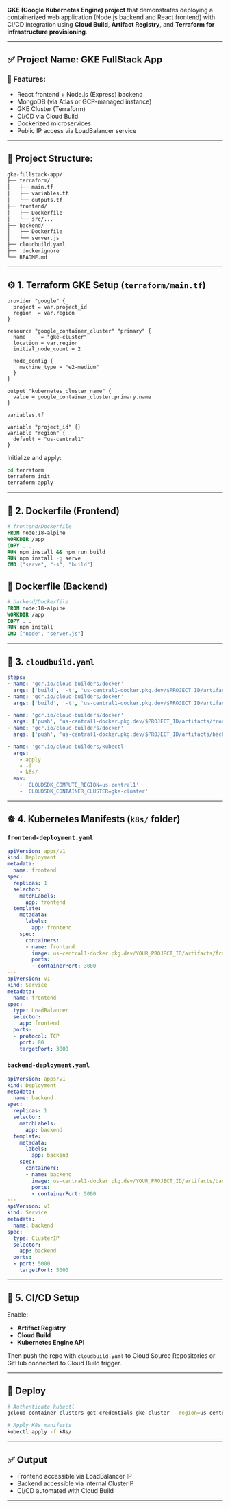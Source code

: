 **GKE (Google Kubernetes Engine) project** that demonstrates deploying a containerized web application (Node.js backend and React frontend) with CI/CD integration using **Cloud Build**, **Artifact Registry**, and **Terraform for infrastructure provisioning**.

---

## ✅ Project Name: GKE FullStack App
### 🎯 Features:

* React frontend + Node.js (Express) backend
* MongoDB (via Atlas or GCP-managed instance)
* GKE Cluster (Terraform)
* CI/CD via Cloud Build
* Dockerized microservices
* Public IP access via LoadBalancer service

---

## 📁 Project Structure:

```bash
gke-fullstack-app/
├── terraform/
│   ├── main.tf
│   ├── variables.tf
│   └── outputs.tf
├── frontend/
│   ├── Dockerfile
│   └── src/...
├── backend/
│   ├── Dockerfile
│   └── server.js
├── cloudbuild.yaml
├── .dockerignore
└── README.md
```

---

## ⚙️ 1. Terraform GKE Setup (`terraform/main.tf`)

```hcl
provider "google" {
  project = var.project_id
  region  = var.region
}

resource "google_container_cluster" "primary" {
  name     = "gke-cluster"
  location = var.region
  initial_node_count = 2

  node_config {
    machine_type = "e2-medium"
  }
}

output "kubernetes_cluster_name" {
  value = google_container_cluster.primary.name
}
```

`variables.tf`

```hcl
variable "project_id" {}
variable "region" {
  default = "us-central1"
}
```

Initialize and apply:

```bash
cd terraform
terraform init
terraform apply
```

---

## 🐳 2. Dockerfile (Frontend)

```Dockerfile
# frontend/Dockerfile
FROM node:18-alpine
WORKDIR /app
COPY . .
RUN npm install && npm run build
RUN npm install -g serve
CMD ["serve", "-s", "build"]
```

## 🐳 Dockerfile (Backend)

```Dockerfile
# backend/Dockerfile
FROM node:18-alpine
WORKDIR /app
COPY . .
RUN npm install
CMD ["node", "server.js"]
```

---

## 🔧 3. `cloudbuild.yaml`

```yaml
steps:
- name: 'gcr.io/cloud-builders/docker'
  args: ['build', '-t', 'us-central1-docker.pkg.dev/$PROJECT_ID/artifacts/frontend', './frontend']
- name: 'gcr.io/cloud-builders/docker'
  args: ['build', '-t', 'us-central1-docker.pkg.dev/$PROJECT_ID/artifacts/backend', './backend']

- name: 'gcr.io/cloud-builders/docker'
  args: ['push', 'us-central1-docker.pkg.dev/$PROJECT_ID/artifacts/frontend']
- name: 'gcr.io/cloud-builders/docker'
  args: ['push', 'us-central1-docker.pkg.dev/$PROJECT_ID/artifacts/backend']

- name: 'gcr.io/cloud-builders/kubectl'
  args:
    - apply
    - -f
    - k8s/
  env:
    - 'CLOUDSDK_COMPUTE_REGION=us-central1'
    - 'CLOUDSDK_CONTAINER_CLUSTER=gke-cluster'
```

---

## ☸️ 4. Kubernetes Manifests (`k8s/` folder)

### `frontend-deployment.yaml`

```yaml
apiVersion: apps/v1
kind: Deployment
metadata:
  name: frontend
spec:
  replicas: 1
  selector:
    matchLabels:
      app: frontend
  template:
    metadata:
      labels:
        app: frontend
    spec:
      containers:
      - name: frontend
        image: us-central1-docker.pkg.dev/YOUR_PROJECT_ID/artifacts/frontend
        ports:
        - containerPort: 3000
---
apiVersion: v1
kind: Service
metadata:
  name: frontend
spec:
  type: LoadBalancer
  selector:
    app: frontend
  ports:
  - protocol: TCP
    port: 80
    targetPort: 3000
```

### `backend-deployment.yaml`

```yaml
apiVersion: apps/v1
kind: Deployment
metadata:
  name: backend
spec:
  replicas: 1
  selector:
    matchLabels:
      app: backend
  template:
    metadata:
      labels:
        app: backend
    spec:
      containers:
      - name: backend
        image: us-central1-docker.pkg.dev/YOUR_PROJECT_ID/artifacts/backend
        ports:
        - containerPort: 5000
---
apiVersion: v1
kind: Service
metadata:
  name: backend
spec:
  type: ClusterIP
  selector:
    app: backend
  ports:
  - port: 5000
    targetPort: 5000
```

---

## 🔄 5. CI/CD Setup

Enable:

* **Artifact Registry**
* **Cloud Build**
* **Kubernetes Engine API**

Then push the repo with `cloudbuild.yaml` to Cloud Source Repositories or GitHub connected to Cloud Build trigger.

---

## 🚀 Deploy

```bash
# Authenticate kubectl
gcloud container clusters get-credentials gke-cluster --region=us-central1

# Apply K8s manifests
kubectl apply -f k8s/
```

---

## ✅ Output

* Frontend accessible via LoadBalancer IP
* Backend accessible via internal ClusterIP
* CI/CD automated with Cloud Build

---
